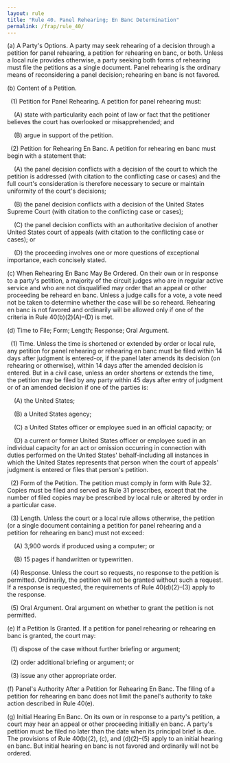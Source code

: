 ```yaml
---
layout: rule
title: "Rule 40. Panel Rehearing; En Banc Determination"
permalink: /frap/rule_40/
---
```


(a) A Party's Options. A party may seek rehearing of a decision through a petition for panel rehearing, a petition for rehearing en banc, or both. Unless a local rule provides otherwise, a party seeking both forms of rehearing must file the petitions as a single document. Panel rehearing is the ordinary means of reconsidering a panel decision; rehearing en banc is not favored.


(b) Content of a Petition.


&nbsp;&nbsp;(1) Petition for Panel Rehearing. A petition for panel rehearing must:


&nbsp;&nbsp;&nbsp;&nbsp;(A) state with particularity each point of law or fact that the petitioner believes the court has overlooked or misapprehended; and


&nbsp;&nbsp;&nbsp;&nbsp;(B) argue in support of the petition.


&nbsp;&nbsp;(2) Petition for Rehearing En Banc. A petition for rehearing en banc must begin with a statement that:


&nbsp;&nbsp;&nbsp;&nbsp;(A) the panel decision conflicts with a decision of the court to which the petition is addressed (with citation to the conflicting case or cases) and the full court's consideration is therefore necessary to secure or maintain uniformity of the court's decisions;


&nbsp;&nbsp;&nbsp;&nbsp;(B) the panel decision conflicts with a decision of the United States Supreme Court (with citation to the conflicting case or cases);


&nbsp;&nbsp;&nbsp;&nbsp;(C) the panel decision conflicts with an authoritative decision of another United States court of appeals (with citation to the conflicting case or cases); or


&nbsp;&nbsp;&nbsp;&nbsp;(D) the proceeding involves one or more questions of exceptional importance, each concisely stated.


(c) When Rehearing En Banc May Be Ordered. On their own or in response to a party's petition, a majority of the circuit judges who are in regular active service and who are not disqualified may order that an appeal or other proceeding be reheard en banc. Unless a judge calls for a vote, a vote need not be taken to determine whether the case will be so reheard. Rehearing en banc is not favored and ordinarily will be allowed only if one of the criteria in Rule 40(b)(2)(A)–(D) is met.


(d) Time to File; Form; Length; Response; Oral Argument.


&nbsp;&nbsp;(1) Time. Unless the time is shortened or extended by order or local rule, any petition for panel rehearing or rehearing en banc must be filed within 14 days after judgment is entered-or, if the panel later amends its decision (on rehearing or otherwise), within 14 days after the amended decision is entered. But in a civil case, unless an order shortens or extends the time, the petition may be filed by any party within 45 days after entry of judgment or of an amended decision if one of the parties is:


&nbsp;&nbsp;&nbsp;&nbsp;(A) the United States;


&nbsp;&nbsp;&nbsp;&nbsp;(B) a United States agency;


&nbsp;&nbsp;&nbsp;&nbsp;(C) a United States officer or employee sued in an official capacity; or


&nbsp;&nbsp;&nbsp;&nbsp;(D) a current or former United States officer or employee sued in an individual capacity for an act or omission occurring in connection with duties performed on the United States' behalf-including all instances in which the United States represents that person when the court of appeals' judgment is entered or files that person's petition.


&nbsp;&nbsp;(2) Form of the Petition. The petition must comply in form with Rule 32. Copies must be filed and served as Rule 31 prescribes, except that the number of filed copies may be prescribed by local rule or altered by order in a particular case.


&nbsp;&nbsp;(3) Length. Unless the court or a local rule allows otherwise, the petition (or a single document containing a petition for panel rehearing and a petition for rehearing en banc) must not exceed:


&nbsp;&nbsp;&nbsp;&nbsp;(A) 3,900 words if produced using a computer; or


&nbsp;&nbsp;&nbsp;&nbsp;(B) 15 pages if handwritten or typewritten.


&nbsp;&nbsp;(4) Response. Unless the court so requests, no response to the petition is permitted. Ordinarily, the petition will not be granted without such a request. If a response is requested, the requirements of Rule 40(d)(2)–(3) apply to the response.


&nbsp;&nbsp;(5) Oral Argument. Oral argument on whether to grant the petition is not permitted.


(e) If a Petition Is Granted. If a petition for panel rehearing or rehearing en banc is granted, the court may:


&nbsp;&nbsp;(1) dispose of the case without further briefing or argument;


&nbsp;&nbsp;(2) order additional briefing or argument; or


&nbsp;&nbsp;(3) issue any other appropriate order.


(f) Panel's Authority After a Petition for Rehearing En Banc. The filing of a petition for rehearing en banc does not limit the panel's authority to take action described in Rule 40(e).


(g) Initial Hearing En Banc. On its own or in response to a party's petition, a court may hear an appeal or other proceeding initially en banc. A party's petition must be filed no later than the date when its principal brief is due. The provisions of Rule 40(b)(2), (c), and (d)(2)–(5) apply to an initial hearing en banc. But initial hearing en banc is not favored and ordinarily will not be ordered.